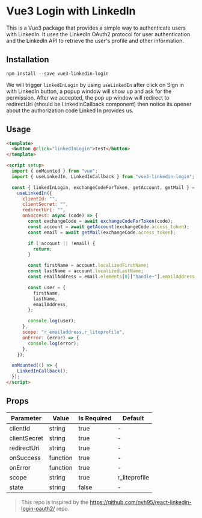 # Vue3 Login with LinkedIn

This is a Vue3 package that provides a simple way to authenticate users with LinkedIn. It uses the LinkedIn OAuth2 protocol for user authentication and the LinkedIn API to retrieve the user's profile and other information.

## Installation

```
npm install --save vue3-linkedin-login
```

We will trigger `linkedInLogin` by using `useLinkedIn` after click on Sign in with LinkedIn button, a popup window will show up and ask for the permission. After we accepted, the pop up window will redirect to redirectUri (should be LinkedInCallback component) then notice its opener about the authorization code Linked In provides us.

## Usage

```html
<template>
  <button @click="linkedInLogin">test</button>
</template>

<script setup>
  import { onMounted } from "vue";
  import { useLinkedIn, LinkedInCallback } from "vue3-linkedin-login";

  const { linkedInLogin, exchangeCodeForToken, getAccount, getMail } =
    useLinkedIn({
      clientId: "",
      clientSecret: "",
      redirectUri: "",
      onSuccess: async (code) => {
        const exchangeCode = await exchangeCodeForToken(code);
        const account = await getAccount(exchangeCode.access_token);
        const email = await getMail(exchangeCode.access_token);

        if (!account || !email) {
          return;
        }

        const firstName = account.localizedFirstName;
        const lastName = account.localizedLastName;
        const emailAddress = email.elements[0]["handle~"].emailAddress;

        const user = {
          firstName,
          lastName,
          emailAddress,
        };

        console.log(user);
      },
      scope: "r_emailaddress,r_liteprofile",
      onError: (error) => {
        console.log(error);
      },
    });

  onMounted(() => {
    LinkedInCallback();
  });
</script>
```

## Props

| Parameter    | Value    | Is Required | Default       |
| ------------ | -------- | ----------- | ------------- |
| clientId     | string   | true        | -             |
| clientSecret | string   | true        | -             |
| redirectUri  | string   | true        | -             |
| onSuccess    | function | true        | -             |
| onError      | function | true        | -             |
| scope        | string   | true        | r_liteprofile |
| state        | string   | false       | -             |


> This repo is inspired by the https://github.com/nvh95/react-linkedin-login-oauth2/ repo.
